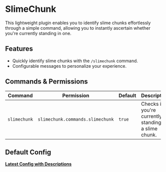 # SlimeChunk
This lightweight plugin enables you to identify slime chunks effortlessly through a simple command, allowing you to instantly ascertain whether you're currently standing in one.

## Features
- Quickly identify slime chunks with the `/slimechunk` command.
- Configurable messages to personalize your experience.

## Commands & Permissions
| Command    | Permission                     | Default | Description |
|------------|--------------------------------|---------|-------------|
| `slimechunk` | `slimechunk.commands.slimechunk` | `true`  |Checks if you're currently standing in a slime chunk.|

## Default Config
[**Latest Config with Descriptions**](https://taako.me)
